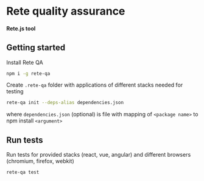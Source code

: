 Rete quality assurance
====
#### Rete.js tool

Getting started
----

Install Rete QA

```bash
npm i -g rete-qa
```

Create `.rete-qa` folder with applications of different stacks needed for testing

```bash
rete-qa init --deps-alias dependencies.json
```

where `dependencies.json` (optional) is file with mapping of `<package name>` to npm install `<argument>`

Run tests
----

Run tests for provided stacks (react, vue, angular) and different browsers (chromium, firefox, webkit)
```bash
rete-qa test
```

